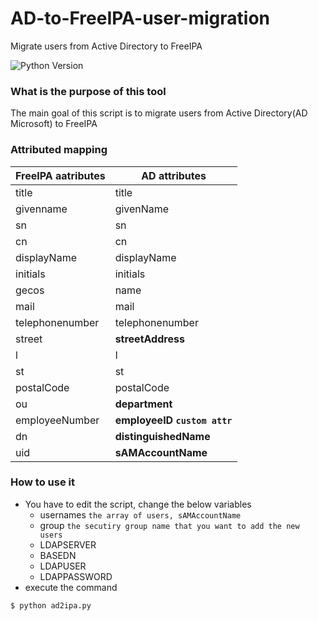 # AD-to-FreeIPA-user-migration
Migrate users from Active Directory to FreeIPA

![Python Version](https://img.shields.io/badge/python-2.7-green.svg)

### What is the purpose of this tool
The main goal of this script is to migrate users from Active Directory(AD Microsoft) to FreeIPA

### Attributed mapping
| FreeIPA aatributes  | AD attributes |
| ------------- | ------------- |
| title   | title   |
| givenname  | givenName  |
| sn  | sn  |
| cn  | cn  |
| displayName  | displayName  |
| initials  | initials  |
| gecos  | name  |
| mail  | mail  |
| telephonenumber  | telephonenumber  |
| street  | **streetAddress**  |
| l  | l  |
| st  | st  |
| postalCode  | postalCode  |
| ou  | **department**  |
| employeeNumber  | **employeeID `custom attr`**  |
| dn  | **distinguishedName**  |
| uid  | **sAMAccountName**  |

### How to use it
+ You have to edit the script, change the below variables
    * usernames `the array of users, sAMAccountName`
    * group `the secutiry group name that you want to add the new users`
    * LDAPSERVER
    * BASEDN
    * LDAPUSER
    * LDAPPASSWORD
+ execute the command
```bash
$ python ad2ipa.py
```
